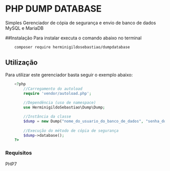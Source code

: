 # PHP DUMP DATABASE

Simples Gerenciador de cópia de segurança e envio de banco de dados MySQL e MariaDB

##Instalação
Para instalar executa o comando abaixo no terminal
```shell
	composer require herminigildosebastiao/dumpdatabase
```

## Utilização

Para utilizar este gerenciador basta seguir o exemplo abaixo:
```php
    <?php
        //Carregamento do autoload
        require 'vendor/autoload.php';
        
        //Dependência (uso de namespace)
        use HerminigildoSebastiao\Dump\Dump;

        //Instância da classe
        $dump = new Dump("nome_do_usuario_do_banco_de_dados", "senha_do_banco_de_dados", "nome_do_banco_de_dados", "nome_do_usuario_logado_no_servidor");
        
        //Execução do método de cópia de segurança
        $dump->database();
    ?>
```
### Requisitos
PHP7

